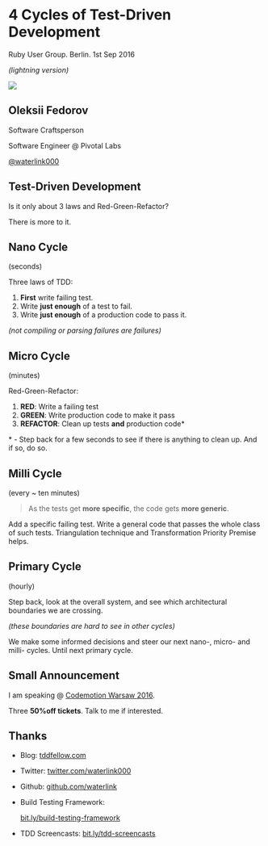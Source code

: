 # 4 Cycles of Test-Driven Development

Ruby User Group. Berlin. 1st Sep 2016

*(lightning version)*



<img src="../my-presentation-template/me.jpeg" class="photo-me">

## Oleksii Fedorov

Software Craftsperson

Software Engineer @ Pivotal Labs

[@waterlink000](https://twitter.com/waterlink000)



## Test-Driven Development

Is it only about 3 laws and Red-Green-Refactor?

There is more to it.



## Nano Cycle

(seconds)

Three laws of TDD:

1. __First__ write failing test.
2. Write __just enough__ of a test to fail.
3. Write __just enough__ of a production code to pass it.

*(not compiling or parsing failures are failures)*



## Micro Cycle

(minutes)

Red-Green-Refactor:

1. **RED**: Write a failing test
2. **GREEN**: Write production code to make it pass
3. **REFACTOR**: Clean up tests __and__ production code\*

\* - Step back for a few seconds to see if there is anything to clean up. And if so, do so.



## Milli Cycle

(every ~ ten minutes)

> As the tests get __more specific__, the code gets __more generic__.

Add a specific failing test. Write a general code that passes the whole class of such tests. Triangulation technique and Transformation Priority Premise helps.



## Primary Cycle

(hourly)

Step back, look at the overall system, and see which architectural boundaries we are crossing.

*(these boundaries are hard to see in other cycles)*

We make some informed decisions and steer our next nano-, micro- and milli- cycles. Until next primary cycle.



## Small Announcement

I am speaking @ [Codemotion Warsaw 2016](http://warsaw2016.codemotionworld.com/).

Three **50%off tickets**. Talk to me if interested.



## Thanks

- Blog: [tddfellow.com](http://tddfellow.com)
- Twitter: [twitter.com/waterlink000](https://twitter.com/waterlink000)
- Github: [github.com/waterlink](https://github.com/waterlink)
- Build Testing Framework:

  [bit.ly/build-testing-framework](http://bit.ly/build-testing-framework)

- TDD Screencasts: [bit.ly/tdd-screencasts](http://bit.ly/tdd-screencasts)
